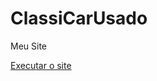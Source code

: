 # ClassiCarUsado
 Meu Site


<a href="https://andre08072012.github.io/ClassiCarUsado/index.html">Executar o site</a>